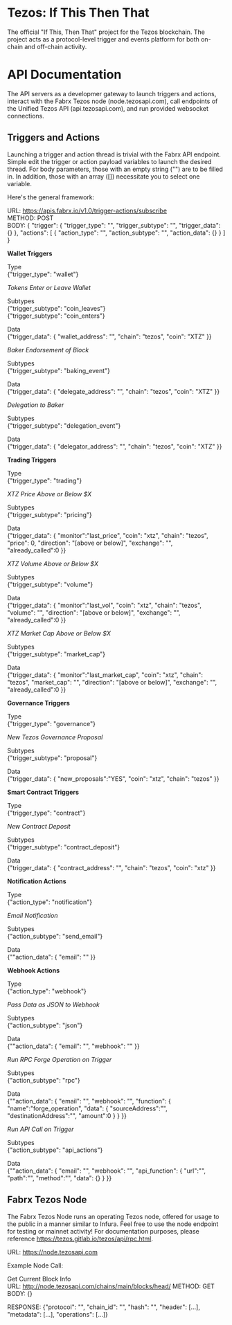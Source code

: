 # Tezos: If This Then That
The official "If This, Then That" project for the Tezos blockchain. The project acts as a protocol-level trigger and events platform for both on-chain and off-chain activity.

# API Documentation
The API servers as a developmer gateway to launch triggers and actions, interact with the Fabrx Tezos node (node.tezosapi.com), call endpoints of the Unified Tezos API (api.tezosapi.com), and run provided websocket connections.

## Triggers and Actions

Launching a trigger and action thread is trivial with the Fabrx API endpoint. Simple edit the trigger or action payload variables to launch the desired thread. For body parameters, those with an empty string ("") are to be filled in. In addition, those with an array ([]) necessitate you to select one variable.

Here's the general framework:

URL: https://apis.fabrx.io/v1.0/trigger-actions/subscribe <br />
METHOD: POST <br />
BODY: {
 "trigger": {
   "trigger_type": "",
   "trigger_subtype": "",
   "trigger_data": {}
 },
 "actions": [
   {
     "action_type": "",
     "action_subtype": "",
     "action_data": {}
   }
 ]
}


**Wallet Triggers**

Type<br />
{"trigger_type": "wallet"}

_Tokens Enter or Leave Wallet_

Subtypes<br />
{"trigger_subtype": "coin_leaves"}<br />
{"trigger_subtype": "coin_enters"}<br />

Data<br />
{"trigger_data": {
			"wallet_address": "",
			"chain": "tezos",
			"coin": "XTZ"
}}

_Baker Endorsement of Block_

Subtypes<br />
{"trigger_subtype": "baking_event"}<br />

Data<br />
{"trigger_data": {
			"delegate_address": "",
			"chain": "tezos",
			"coin": "XTZ"
}}

_Delegation to Baker_

Subtypes<br />
{"trigger_subtype": "delegation_event"}<br />

Data<br />
{"trigger_data": {
			"delegator_address": "",
			"chain": "tezos",
			"coin": "XTZ"
}}


**Trading Triggers**

Type<br />
{"trigger_type": "trading"}

_XTZ Price Above or Below $X_

Subtypes<br />
{"trigger_subtype": "pricing"}<br />

Data<br />
{"trigger_data": {
			"monitor":"last_price",
			"coin": "xtz", 
			"chain": "tezos",
			"price": 0, 
			"direction": "[above or below]",
			"exchange": "",
			"already_called":0
}}

_XTZ Volume Above or Below $X_

Subtypes<br />
{"trigger_subtype": "volume"}<br />

Data<br />
{"trigger_data": {
			"monitor":"last_vol",
			"coin": "xtz", 
			"chain": "tezos",
			"volume": "", 
			"direction": "[above or below]",
			"exchange": "",
			"already_called":0
}}

_XTZ Market Cap Above or Below $X_

Subtypes<br />
{"trigger_subtype": "market_cap"}<br />

Data<br />
{"trigger_data": {
			"monitor":"last_market_cap",
			"coin": "xtz", 
			"chain": "tezos",
			"market_cap": "", 
			"direction": "[above or below]",
			"exchange": "",
			"already_called":0
}}


**Governance Triggers**

Type<br />
{"trigger_type": "governance"}

_New Tezos Governance Proposal_

Subtypes<br />
{"trigger_subtype": "proposal"}<br />

Data<br />
{"trigger_data": {
			"new_proposals":"YES",
			"coin": "xtz", 
			"chain": "tezos"
}}


**Smart Contract Triggers**

Type<br />
{"trigger_type": "contract"}

_New Contract Deposit_

Subtypes<br />
{"trigger_subtype": "contract_deposit"}<br />

Data<br />
{"trigger_data": {
			"contract_address": "",
			"chain": "tezos",
			"coin": "xtz"
}}


**Notification Actions**

Type<br />
{"action_type": "notification"}

_Email Notification_

Subtypes<br />
{"action_subtype": "send_email"}<br />

Data<br />
{""action_data":
	{
		"email": ""
}}


**Webhook Actions**

Type<br />
{"action_type": "webhook"}

_Pass Data as JSON to Webhook_

Subtypes<br />
{"action_subtype": "json"}<br />

Data<br />
{""action_data":
	{
		"email": "",
		"webhook": ""
}}

_Run RPC Forge Operation on Trigger_

Subtypes<br />
{"action_subtype": "rpc"}<br />

Data<br />
{""action_data":
	{
			"email": "",
			"webhook": "",
			"function": {
				"name":"forge_operation", 
				"data": {
					"sourceAddress":"", 
					"destinationAddress":"", 
					"amount":0
				}
			}
}}

_Run API Call on Trigger_

Subtypes<br />
{"action_subtype": "api_actions"}<br />

Data<br />
{""action_data":
	{
			"email": "",
			"webhook": "",
			"api_function": {
				"url":"", 
				"path":"", 
				"method":"", 
				"data": {}
			}
}}

## Fabrx Tezos Node

The Fabrx Tezos Node runs an operating Tezos node, offered for usage to the public in a manner similar to Infura. Feel free to use the node endpoint for testing or mainnet activity! For documentation purposes, please reference https://tezos.gitlab.io/tezos/api/rpc.html.

URL: https://node.tezosapi.com <br />

Example Node Call:

Get Current Block Info<br />
URL: http://node.tezosapi.com/chains/main/blocks/head/
METHOD: GET
BODY: {}

RESPONSE: {"protocol": "",
    "chain_id": "",
    "hash": "",
    "header": [...],
    "metadata": [...],
    "operations": [...]}
